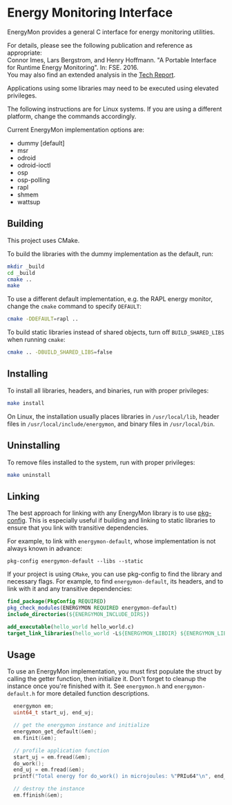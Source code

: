 # Energy Monitoring Interface

EnergyMon provides a general C interface for energy monitoring utilities.

For details, please see the following publication and reference as appropriate:  
Connor Imes, Lars Bergstrom, and Henry Hoffmann.
"A Portable Interface for Runtime Energy Monitoring".
In: FSE. 2016.  
You may also find an extended analysis in the [Tech Report](https://cs.uchicago.edu/research/publications/techreports/TR-2016-08).

Applications using some libraries may need to be executed using elevated
privileges.

The following instructions are for Linux systems.
If you are using a different platform, change the commands accordingly.

Current EnergyMon implementation options are:

* dummy [default]
* msr
* odroid
* odroid-ioctl
* osp
* osp-polling
* rapl
* shmem
* wattsup

## Building

This project uses CMake.

To build the libraries with the dummy implementation as the default, run:

``` sh
mkdir _build
cd _build
cmake ..
make
```

To use a different default implementation, e.g. the RAPL energy monitor, change
the `cmake` command to specify `DEFAULT`:

``` sh
cmake -DDEFAULT=rapl ..
```

To build static libraries instead of shared objects, turn off `BUILD_SHARED_LIBS` when running `cmake`:

``` sh
cmake .. -DBUILD_SHARED_LIBS=false
```

## Installing

To install all libraries, headers, and binaries, run with proper privileges:

``` sh
make install
```

On Linux, the installation usually places
libraries in `/usr/local/lib`,
header files in `/usr/local/include/energymon`, and
binary files in `/usr/local/bin`.

## Uninstalling

To remove files installed to the system, run with proper privileges:

``` sh
make uninstall
```

## Linking

The best approach for linking with any EnergyMon library is to use [pkg-config](http://www.freedesktop.org/wiki/Software/pkg-config/).
This is especially useful if building and linking to static libraries to ensure that you link with transitive dependencies.

For example, to link with `energymon-default`, whose implementation is not always known in advance:

```
pkg-config energymon-default --libs --static
```

If your project is using `CMake`, you can use pkg-config to find the library and necessary flags.
For example, to find `energymon-default`, its headers, and to link with it and any transitive dependencies:

``` cmake
find_package(PkgConfig REQUIRED)
pkg_check_modules(ENERGYMON REQUIRED energymon-default)
include_directories(${ENERGYMON_INCLUDE_DIRS})

add_executable(hello_world hello_world.c)
target_link_libraries(hello_world -L${ENERGYMON_LIBDIR} ${ENERGYMON_LIBRARIES})
```

## Usage

To use an EnergyMon implementation, you must first populate the struct by calling the getter function, then initialize it.
Don't forget to cleanup the instance once you're finished with it.
See `energymon.h` and `energymon-default.h` for more detailed function descriptions.

```C
  energymon em;
  uint64_t start_uj, end_uj;

  // get the energymon instance and initialize
  energymon_get_default(&em);
  em.finit(&em);

  // profile application function
  start_uj = em.fread(&em);
  do_work();
  end_uj = em.fread(&em);
  printf("Total energy for do_work() in microjoules: %"PRIu64"\n", end_uj - start_uj);

  // destroy the instance
  em.ffinish(&em);
```
